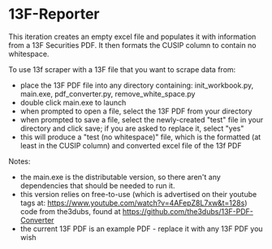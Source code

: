 # 13F-Reporter
This iteration creates an empty excel file and populates it with information from a 13F Securities PDF. It then formats the CUSIP column to contain no whitespace.

To use 13f scraper with a 13F file that you want to scrape data from:
- place the 13F PDF file into any directory containing: init_workbook.py, main.exe, pdf_converter.py, remove_white_space.py
- double click main.exe to launch
- when prompted to open a file, select the 13F PDF from your directory
- when prompted to save a file, select the newly-created "test" file in your directory and click save; if you are asked to replace it, select "yes"
- this will produce a "test (no whitespace)" file, which is the formatted (at least in the CUSIP column) and converted excel file of the 13f PDF

Notes:
- the main.exe is the distributable version, so there aren't any dependencies that should be needed to run it.
- this version relies on free-to-use (which is advertised on their youtube tags at: https://www.youtube.com/watch?v=4AFepZ8L7xw&t=128s) code from the3dubs, found at https://github.com/the3dubs/13F-PDF-Converter
- the current 13F PDF is an example PDF - replace it with any 13F PDF you wish
